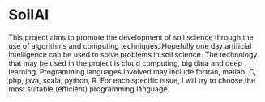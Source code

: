 # SoilAI
This project aims to promote the development of soil science through the use of algorithms and computing techniques. 
Hopefully one day artificial intelligence can be used to solve problems in soil science. 
The technology that may be used in the project is cloud computing, big data and deep learning. Programming languages involved may include fortran, matlab, C, php, java, scala, python, R. For each specific issue, I will try to choose the most suitable (efficient) programming language.
